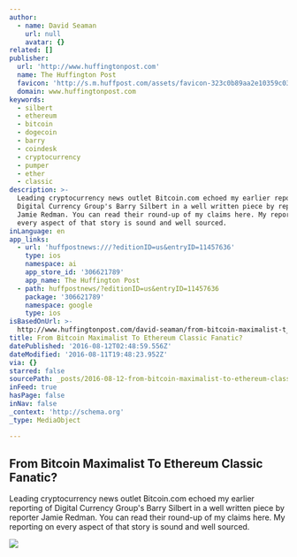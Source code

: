 ```yaml
---
author:
  - name: David Seaman
    url: null
    avatar: {}
related: []
publisher:
  url: 'http://www.huffingtonpost.com'
  name: The Huffington Post
  favicon: 'http://s.m.huffpost.com/assets/favicon-323c0b89aa2e10359c0389ac87254b1b.ico'
  domain: www.huffingtonpost.com
keywords:
  - silbert
  - ethereum
  - bitcoin
  - dogecoin
  - barry
  - coindesk
  - cryptocurrency
  - pumper
  - ether
  - classic
description: >-
  Leading cryptocurrency news outlet Bitcoin.com echoed my earlier reporting of
  Digital Currency Group's Barry Silbert in a well written piece by reporter
  Jamie Redman. You can read their round-up of my claims here. My reporting on
  every aspect of that story is sound and well sourced.
inLanguage: en
app_links:
  - url: 'huffpostnews:///?editionID=us&entryID=11457636'
    type: ios
    namespace: ai
    app_store_id: '306621789'
    app_name: The Huffington Post
  - path: huffpostnews/?editionID=us&entryID=11457636
    package: '306621789'
    namespace: google
    type: ios
isBasedOnUrl: >-
  http://www.huffingtonpost.com/david-seaman/from-bitcoin-maximalist-t_b_11457636.html
title: From Bitcoin Maximalist To Ethereum Classic Fanatic?
datePublished: '2016-08-12T02:48:59.556Z'
dateModified: '2016-08-11T19:48:23.952Z'
via: {}
starred: false
sourcePath: _posts/2016-08-12-from-bitcoin-maximalist-to-ethereum-classic-fanatic.md
inFeed: true
hasPage: false
inNav: false
_context: 'http://schema.org'
_type: MediaObject

---
```

<article style=""><h1>From Bitcoin Maximalist To Ethereum Classic Fanatic?</h1><p>Leading cryptocurrency news outlet Bitcoin.com echoed my earlier reporting of Digital Currency Group's Barry Silbert in a well written piece by reporter Jamie Redman. You can read their round-up of my claims here. My reporting on every aspect of that story is sound and well sourced.</p><img src="http://i.huffpost.com/gen/4465680/images/o-HOAX-facebook.jpg" /></article>